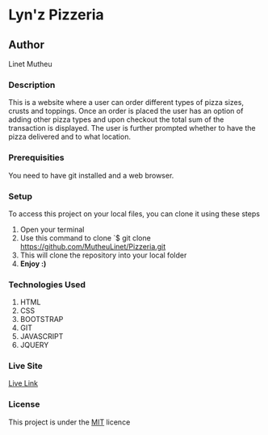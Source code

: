 # Lyn'z Pizzeria

## Author

Linet Mutheu

### Description

This is a website where a user can order different types of pizza sizes, crusts and toppings. Once an order is placed the user has an option of adding other pizza types and upon checkout the total sum of the transaction is displayed. The user is further prompted whether to have the pizza delivered and to what location.

### Prerequisities

You need to have git installed and a web browser.

### Setup

To access this project on your local files, you can clone it using these steps

1. Open your terminal
2. Use this command to clone `$ git clone
   https://github.com/MutheuLinet/Pizzeria.git
3. This will clone the repository into your local folder
4. **Enjoy :)**

### Technologies Used

1. HTML
2. CSS
3. BOOTSTRAP
4. GIT
5. JAVASCRIPT
6. JQUERY

### Live Site

[Live Link](https://mutheulinet.github.io/Pizzeria/)

### License

This project is under the [MIT](LICENSE) licence
